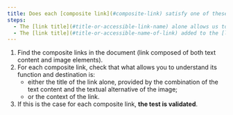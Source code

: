 ```yaml
---
title: Does each [composite link](#composite-link) satisfy one of these conditions (except in particular cases)?
steps:
  - The [link title](#title-or-accessible-link-name) alone allows us to understand its function and destination.
  - The [link title](#title-or-accessible-name-of-link) added to the [link context](#link-context) allows us to understand its function and destination.
---
```


1. Find the composite links in the document (link composed of both text content and image elements).
2. For each composite link, check that what allows you to understand its function and destination is:
   - either the title of the link alone, provided by the combination of the text content and the textual alternative of the image;
   - or the context of the link.
3. If this is the case for each composite link, **the test is validated**.
